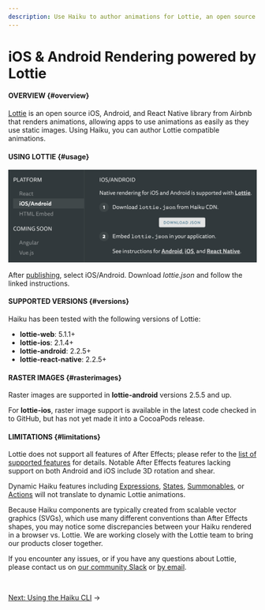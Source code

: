 ```yaml
---
description: Use Haiku to author animations for Lottie, an open source iOS, Android, and React Native library.
---
```


# iOS & Android Rendering powered by Lottie

#### OVERVIEW {#overview}

[Lottie](https://airbnb.design/lottie/) is an open source iOS, Android, and React Native library from Airbnb that renders animations, allowing apps to use animations as easily as they use static images. Using Haiku, you can author Lottie compatible animations.


#### USING LOTTIE {#usage}

![](/assets/lottie-json.png)

After [publishing](/embedding-and-using-haiku/publishing-and-embedding.md), select iOS/Android. Download _lottie.json_ and follow the linked instructions.

#### SUPPORTED VERSIONS {#versions}

Haiku has been tested with the following versions of Lottie:

- **lottie-web**: 5.1.1+
- **lottie-ios**: 2.1.4+
- **lottie-android**: 2.2.5+
- **lottie-react-native**: 2.2.5+


#### RASTER IMAGES {#rasterimages}

Raster images are supported in **lottie-android** versions 2.5.5 and up.

For **lottie-ios**, raster image support is available in the latest code checked in to GitHub, but has not yet made it into a CocoaPods release.

#### LIMITATIONS {#limitations}

Lottie does not support all features of After Effects; please refer to the [list of supported features](http://airbnb.io/lottie/supported-features.html) for details. Notable After Effects features lacking support on both Android and iOS include 3D rotation and shear.

Dynamic Haiku features including [Expressions](../using-haiku/writing-expressions.md), [States](../using-haiku/defining-states.md), [Summonables](../using-haiku/summonables.md), or [Actions](../using-haiku/actions.md) will not translate to dynamic Lottie animations.

Because Haiku components are typically created from scalable vector graphics (SVGs), which use many different conventions than After Effects shapes, you may notice some discrepancies between your Haiku rendered in a browser vs. Lottie. We are working closely with the Lottie team to bring our products closer together.

If you encounter any issues, or if you have any questions about Lottie, please contact us on [our community Slack](https://www.haiku.ai/slack-community) or [by email](mailto:contact@haiku.ai).

<br>

[Next: Using the Haiku CLI](/using-haiku/using-the-cli.md) &rarr;
